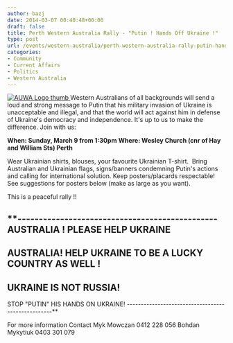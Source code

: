 ```yaml
---
author: bazj
date: 2014-03-07 00:40:48+00:00
draft: false
title: Perth Western Australia Rally - "Putin ! Hands Off Ukraine !"
type: post
url: /events/western-australia/perth-western-australia-rally-putin-hands-off-ukraine/
categories:
- Community
- Current Affairs
- Politics
- Western Australia
---
```


[![AUWA Logo thumb](http://www.ozeukes.com/wp-content/uploads/2014/03/AUWA-Logo-thumb.jpg)
](http://www.ozeukes.com/wp-content/uploads/2014/03/AUWA-Logo-thumb.jpg)Western Australians of all backgrounds will send a loud and strong message to Putin that his military invasion of Ukraine is unacceptable and illegal, and that the world will act against him in defense of Ukraine's democracy and independence.
It's up to us to make the difference. Join with us:


**When: Sunday, March 9 from 1:30pm**
**Where: Wesley Church (cnr of Hay and William Sts) Perth**


Wear Ukrainian shirts, blouses, your favourite Ukrainian T-shirt.  Bring Australian and Ukrainian flags, signs/banners condemning Putin's actions and calling for international solution.
Keep posters/placards respectable! See suggestions for posters below (make as large as you want).

This is a peaceful rally !!


**-----------------------------------------------
AUSTRALIA ! PLEASE HELP UKRAINE 
----------------------------------------------
AUSTRALIA!
HELP UKRAINE TO BE A LUCKY COUNTRY AS WELL !
-----------------------------------------------
UKRAINE IS NOT RUSSIA!
---------------------------------
STOP "PUTIN" HIS HANDS ON UKRAINE!
---------------------------------------------------**




For more information
Contact Myk Mowczan 0412 228 056
Bohdan Mykytiuk 0403 301 079
